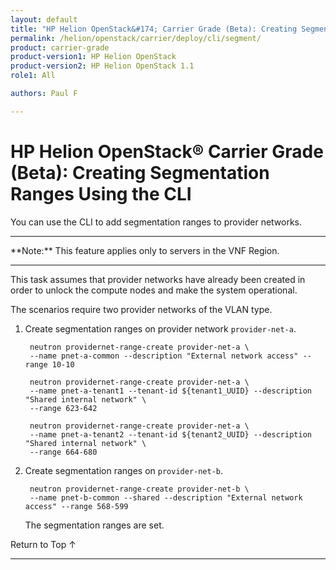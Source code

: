 ```yaml
---
layout: default
title: "HP Helion OpenStack&#174; Carrier Grade (Beta): Creating Segmentation Ranges Using the CLI"
permalink: /helion/openstack/carrier/deploy/cli/segment/
product: carrier-grade
product-version1: HP Helion OpenStack
product-version2: HP Helion OpenStack 1.1
role1: All

authors: Paul F

---
```

<!--UNDER REVISION-->

<script>

function PageRefresh {
onLoad="window.refresh"
}

PageRefresh();

</script>

<!-- <p style="font-size: small;"> <a href="/helion/openstack/1.1/3rd-party-license-agreements/">&#9664; PREV</a> | <a href="/helion/openstack/1.1/">&#9650; UP</a> | NEXT &#9654; </p> -->

# HP Helion OpenStack&#174; Carrier Grade (Beta): Creating Segmentation Ranges Using the CLI

You can use the CLI to add segmentation ranges to provider networks.

<hr>
**Note:** This feature applies only to servers in the VNF Region.
<hr>

This task assumes that provider networks have already been created in order to unlock the compute nodes and make the system operational. 

The scenarios require two provider networks of the VLAN type.

1. Create segmentation ranges on provider network `provider-net-a`.

		neutron providernet-range-create provider-net-a \
		--name pnet-a-common --description "External network access" --range 10-10

		neutron providernet-range-create provider-net-a \
		--name pnet-a-tenant1 --tenant-id ${tenant1_UUID} --description "Shared internal network" \
		--range 623-642

		neutron providernet-range-create provider-net-a \
		--name pnet-a-tenant2 --tenant-id ${tenant2_UUID} --description "Shared internal network" \
		--range 664-680

2. Create segmentation ranges on `provider-net-b`.

		neutron providernet-range-create provider-net-b \
		--name pnet-b-common --shared --description "External network access" --range 568-599

	The segmentation ranges are set.

<a href="#top" style="padding:14px 0px 14px 0px; text-decoration: none;"> Return to Top &#8593; </a>
 
----